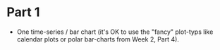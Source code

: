 # Part 1
  - One time-series / bar chart (it's OK to use the "fancy" plot-typs like calendar plots or polar bar-charts from Week 2, Part 4).
